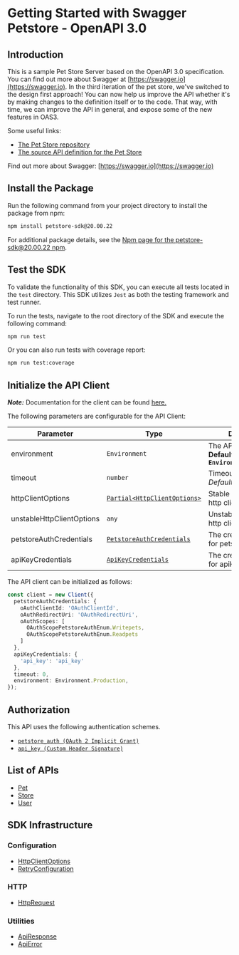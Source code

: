 
# Getting Started with Swagger Petstore - OpenAPI 3.0

## Introduction

This is a sample Pet Store Server based on the OpenAPI 3.0 specification.  You can find out more about
Swagger at [https://swagger.io](https://swagger.io). In the third iteration of the pet store, we've switched to the design first approach!
You can now help us improve the API whether it's by making changes to the definition itself or to the code.
That way, with time, we can improve the API in general, and expose some of the new features in OAS3.

Some useful links:

- [The Pet Store repository](https://github.com/swagger-api/swagger-petstore)
- [The source API definition for the Pet Store](https://github.com/swagger-api/swagger-petstore/blob/master/src/main/resources/openapi.yaml)

Find out more about Swagger: [https://swagger.io](https://swagger.io)

## Install the Package

Run the following command from your project directory to install the package from npm:

```bash
npm install petstore-sdk@20.00.22
```

For additional package details, see the [Npm page for the petstore-sdk@20.00.22 npm](https://www.npmjs.com/package/petstore-sdk/v/20.00.22).

## Test the SDK

To validate the functionality of this SDK, you can execute all tests located in the `test` directory. This SDK utilizes `Jest` as both the testing framework and test runner.

To run the tests, navigate to the root directory of the SDK and execute the following command:

```bash
npm run test
```

Or you can also run tests with coverage report:

```bash
npm run test:coverage
```

## Initialize the API Client

**_Note:_** Documentation for the client can be found [here.](https://www.github.com/rehanalam/petstore-js-sdk/tree/20.00.22/doc/client.md)

The following parameters are configurable for the API Client:

| Parameter | Type | Description |
|  --- | --- | --- |
| environment | `Environment` | The API environment. <br> **Default: `Environment.Production`** |
| timeout | `number` | Timeout for API calls.<br>*Default*: `0` |
| httpClientOptions | [`Partial<HttpClientOptions>`](https://www.github.com/rehanalam/petstore-js-sdk/tree/20.00.22/doc/http-client-options.md) | Stable configurable http client options. |
| unstableHttpClientOptions | `any` | Unstable configurable http client options. |
| petstoreAuthCredentials | [`PetstoreAuthCredentials`](https://www.github.com/rehanalam/petstore-js-sdk/tree/20.00.22/doc/auth/oauth-2-implicit-grant.md) | The credential object for petstoreAuth |
| apiKeyCredentials | [`ApiKeyCredentials`](https://www.github.com/rehanalam/petstore-js-sdk/tree/20.00.22/doc/auth/custom-header-signature.md) | The credential object for apiKey |

The API client can be initialized as follows:

```ts
const client = new Client({
  petstoreAuthCredentials: {
    oAuthClientId: 'OAuthClientId',
    oAuthRedirectUri: 'OAuthRedirectUri',
    oAuthScopes: [
      OAuthScopePetstoreAuthEnum.Writepets,
      OAuthScopePetstoreAuthEnum.Readpets
    ]
  },
  apiKeyCredentials: {
    'api_key': 'api_key'
  },
  timeout: 0,
  environment: Environment.Production,
});
```

## Authorization

This API uses the following authentication schemes.

* [`petstore_auth (OAuth 2 Implicit Grant)`](https://www.github.com/rehanalam/petstore-js-sdk/tree/20.00.22/doc/auth/oauth-2-implicit-grant.md)
* [`api_key (Custom Header Signature)`](https://www.github.com/rehanalam/petstore-js-sdk/tree/20.00.22/doc/auth/custom-header-signature.md)

## List of APIs

* [Pet](https://www.github.com/rehanalam/petstore-js-sdk/tree/20.00.22/doc/controllers/pet.md)
* [Store](https://www.github.com/rehanalam/petstore-js-sdk/tree/20.00.22/doc/controllers/store.md)
* [User](https://www.github.com/rehanalam/petstore-js-sdk/tree/20.00.22/doc/controllers/user.md)

## SDK Infrastructure

### Configuration

* [HttpClientOptions](https://www.github.com/rehanalam/petstore-js-sdk/tree/20.00.22/doc/http-client-options.md)
* [RetryConfiguration](https://www.github.com/rehanalam/petstore-js-sdk/tree/20.00.22/doc/retry-configuration.md)

### HTTP

* [HttpRequest](https://www.github.com/rehanalam/petstore-js-sdk/tree/20.00.22/doc/http-request.md)

### Utilities

* [ApiResponse](https://www.github.com/rehanalam/petstore-js-sdk/tree/20.00.22/doc/api-response.md)
* [ApiError](https://www.github.com/rehanalam/petstore-js-sdk/tree/20.00.22/doc/api-error.md)

